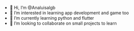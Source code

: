 - 👋 Hi, I’m @Analuisalgb
- 👀 I’m interested in learning app development and game too
- 🌱 I’m currently learning python and flutter
- 💞️ I’m looking to collaborate on small projects to learn


<!---
Analuisalgb/Analuisalgb is a ✨ special ✨ repository because its `README.md` (this file) appears on your GitHub profile.
You can click the Preview link to take a look at your changes.
--->
